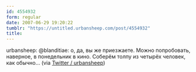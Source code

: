 ```yaml
---
id: 4554932
form: regular
date: 2007-06-29 19:20:22
tumblr: "https://untitled.urbansheep.com/post/4554932"
title:
---
```


<p>urbansheep: @blanditiae: о, да, вы же приезжаете. Можно попробовать, наверное, в понедельник в кино. Соберём толпу из четырёх человек, как обычно&hellip; (via <a href="http://twitter.com/urbansheep/statuses/126359752">Twitter / urbansheep</a>)</p>

